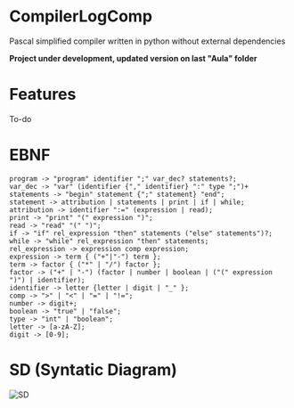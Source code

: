 # CompilerLogComp

Pascal simplified compiler written in python without external dependencies

**Project under development, updated version on last "Aula" folder**

# Features

To-do

# EBNF

```
program -> "program" identifier ";" var_dec? statements?;
var_dec -> "var" (identifier {"," identifier} ":" type ";")+
statements -> "begin" statement {";" statement} "end";
statement -> attribution | statements | print | if | while;
attribution -> identifier ":=" (expression | read);
print -> "print" "(" expression ")";
read -> "read" "(" ")";
if -> "if" rel_expression "then" statements ("else" statements")?;
while -> "while" rel_expression "then" statements;
rel_expression -> expression comp expression;
expression -> term { ("+"|"-") term };
term -> factor { ("*" | "/") factor };
factor -> ("+" | "-") (factor | number | boolean | ("(" expression ")") | identifier);
identifier -> letter {letter | digit | "_" };
comp -> ">" | "<" | "=" | "!=";
number -> digit+;
boolean -> "true" | "false";
type -> "int" | "boolean";
letter -> [a-zA-Z];
digit -> [0-9];
```

# SD (Syntatic Diagram)

![SD](https://raw.githubusercontent.com/marcelogdeandrade/CompilerLogComp/master/syntatic_diagram.png)